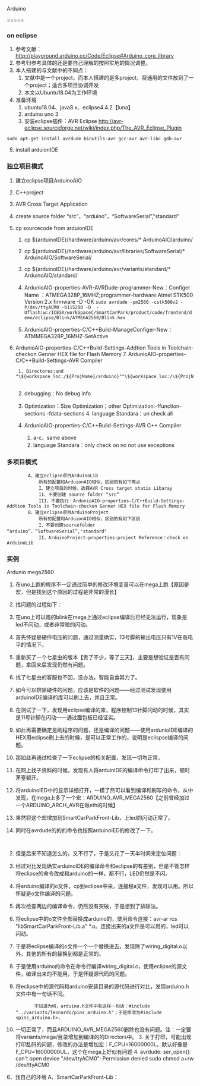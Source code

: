 Arduino

=====

### on eclipse

1. 参考文献：http://playground.arduino.cc/Code/Eclipse#Arduino_core_library
2. 参考归参考具体的还是要自己理解的按照实地的情况调整。
3. 本人搭建的与文献中的不同点：
   1. 文献中是一个project，而本人搭建的是多project，将通用的文件放到了一个project；适合多项目协调开发
   2. 本文以Ubuntu18.04为工作环境
4. 准备环境
   1. ubuntu18.04、java8.x、eclipse4.4.2【luna】
   2. arduino uno 3
   3. 安装eclipse插件：AVR Eclipse http://avr-eclipse.sourceforge.net/wiki/index.php/The_AVR_Eclipse_Plugin

```	
sudo apt-get install avrdude binutils-avr gcc-avr avr-libc gdb-avr
```

5. install arduionIDE

### 独立项目模式
 1. 建立eclipse项目ArduinoAIO	

 2. C++project

 3. AVR Cross Target Application

 4. create source folder “src”，“arduino”，“SoftwareSerial”,"standard"	

 5. cp sourcecode from arduionIDE
    		

     1. cp ${arduinoIDE}/hardware/arduino/avr/cores/* ArduinoAIO/arduino/
        			

     2. cp ${arduinoIDE}/hardware/arduino/avr/libraries/SoftwareSerial/* ArduinoAIO/SoftwareSerial/
        			

     3. cp \${arduinoIDE}/hardware/arduino/avr/variants/standard/* ArduinoAIO/standard/
        		

     4. ArdunioAIO-properties-AVR-AVRDude-programmer-New：Configer Name ：ATMEGA328P_16MHZ;programmer-hardware:Atmel STK500 Version 2.x firmware -D -OK
        		`sudo avrdude -pm2560 -cstk500v2 -P/dev/ttyACM0 -b115200 -D  -Uflash:w:/ICESX/workSpaceC/SmartCarPark/product/code/frontend/demo/eclipse/Blink/ATMEGA2560/Blink.hex`
     

     5. ArdunioAIO-properties-C/C++Build-ManageConfiger-New：ATMMEGA328P_16MHZ-SetActive
6. ArdunioAIO-properties-C/C++Build-Settings-Addtion Tools in Toolchain-checkon Genner HEX file for Flash Memory
     7. ArdunioAIO-properties-C/C++Build-Settings-AVR Compiler
   ​			
        
        1. Directores:and "\${workspace_loc:/${ProjName}/arduino}""\${workspace_loc:/\${ProjName}/standrad}""\${workspace_loc:/\${ProjName}/SoftwareSerial}"
           ​			
     2. debugging：No debug info
           		
   3. Optimization：Size Optimization；other Optimization:-ffunction-sections -fdata-sections
        4. language Standara：un check all
     8. ArdunioAIO-properties-C/C++Build-Settings-AVR C++ Compiler
        ​			
     
        1. a-c、same above
           ​
        2. language Standara：only check on  no not use exceptions

### 多项目模式
        	A、建立eclipse项目ArduinoLib
        		所有的配置和ArduionAIO相似，区别的有如下两点
        		I、建立项目的时候，选择AVR Cross target statis Libaray
        		II、不要创建 source folder “src”
        		III、不要执行：ArdunioAIO-properties-C/C++Build-Settings-Addtion Tools in Toolchain-checkon Genner HEX file for Flash Memory
        	B、建立eclipse项目ArduinoProject
        		所有的配置和ArduionAIO相似，区别的有如下区别
        		I、不要创建sourcefolder “arduino”，“SoftwareSerial”,"standard"
        		II、ArduinoProject-properties-project Reference：check on ArduinoLib

### 实例

Ardunio mega2560

1. 在uno上跑的程序不一定通过简单的修改环境变量可以在mega上跑【原因是宏，但是找到这个原因的过程是非常的漫长】
1. 找问题的过程如下：
  1. 在uno上可以跑的blink在mega上通过eclipse编译后已经无法运行，现象是led不闪动，或者非常暗的闪动。
  2. 首先怀疑是硬件电压的问题，通过测量确实，13号脚的输出电压只有1V在高电平的情况下。
  3. 重新买了一个七星虫的版本【贵了不少，等了三天】，主要是想验证是否有问题，拿回来后发现仍然有问题。
  4. 找了七星虫的客服也不回，没办法，智能自食其力了。
  5. 如今可以排除硬件的问题，应该是软件的问题——经过测试发现使用arduinoIDE编译的库可以刷上去，并且正常。
  6. 在测试了一下，发现用eclipse编译的库，程序控制13针脚闪动的时候，其实是11号针脚在闪动——通过面包板已经证实。
  7. 如此再需要确定是刷程序的问题，还是编译的问题——使用ardunioIDE编译的HEX用eclipse刷上去的时候，是可以正常工作的，说明是eclispse编译的问题。
  8. 那如此再通过检查了一下eclipse的相关配置，发现一切均正常。
  9. 在网上找子资料的时候，发现有人将arduinIDE的编译命令打印了出来，顿时茅塞顿开。


  10. 将arduinoIED中的显示详细打开，一模了然可以看到编译和刷写的命令，从中发现，在mega上多了一个宏：ARDUINO_AVR_MEGA2560【之前曾经加过一个ARDUINO_ARCH_AVR在做eth的时候】
  11. 果然将这个宏增加到SmartCarParkFront-Lib，上led的闪动正常了。
  12. 同时在avrdude的的的命令也按照arduinoIED的修改了一下。

     ​	
2. 但是后来不知道怎么的，又不行了，于是又花了一天半时间来定位问题：
  1. 经过对比发现确实arduinoIDE的编译命令和eclipse的有差别，但是不管怎样将eclipse的命令改成和arduino的一样，都不行，LED仍然是不闪。
  2. 将arduino编译的o文件，cp到eclipse中来，连接程a文件，发现可以用。所以怀疑是o文件编译的问题。
  3. 再次检查两边的编译命令，仍然没有突破，于是想到了排除法。
  4. 将eclipse中的o文件全部替换成arduino的，使用命令连接：avr-ar rcs  "libSmartCarParkFront-Lib.a" *.o。连接出来的a文件是可以用的，led可以闪动。
  5. 于是将eclipse编译的o文件一个一个替换进去，发现除了wiring_digital.o以外，其他的所有的替换到都是正常的。
  6. 于是使用arduino的命令在命令行编译wiring_digital.c，使用eclipse的源文件，编译出来的不能用，于是怀疑源代码的问题。
  7. 将eclipse中的源代码和arduino安装目录的源代码进行对比，发现arduino.h文件中有一句话不同。

    			不知道为何，arduino.h文件中有这样一句话：#include "../variants/leonardo/pins_arduino.h"；于是修改为#include <pins_arduino.h>.
  8. 一切正常了，而且ARDUINO_AVR_MEGA2560删除也没有问题。注：一定要将variants/mega/目录增加到编译的的Directors中。
	3. 关于打印，可能出现打印乱码的问题，修改的办法是增加宏：F_CPU=16000000L，默认好像是F_CPU=16000000UL，这个在mega上好似有问题
	4. avrdude: ser_open(): can't open device "/dev/ttyACM0": Permission denied
	    sudo chmod a+rw /dev/ttyACM0

6、我自己的环境
	A、SmartCarParkFront-Lib：